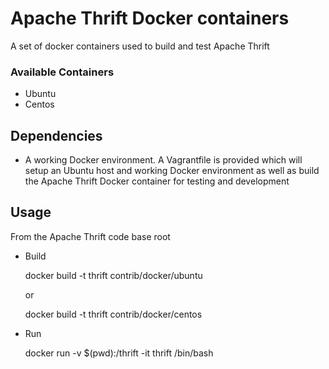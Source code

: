 # Apache Thrift Docker containers
A set of docker containers used to build and test Apache Thrift

### Available Containers

* Ubuntu
* Centos

## Dependencies

* A working Docker environment. A Vagrantfile is provided which will setup an Ubuntu host and working Docker environment as well as build the Apache Thrift Docker container for testing and development

## Usage
From the Apache Thrift code base root

* Build

	docker build -t thrift contrib/docker/ubuntu

	or

	docker build -t thrift contrib/docker/centos

* Run

	docker run -v $(pwd):/thrift -it thrift /bin/bash


